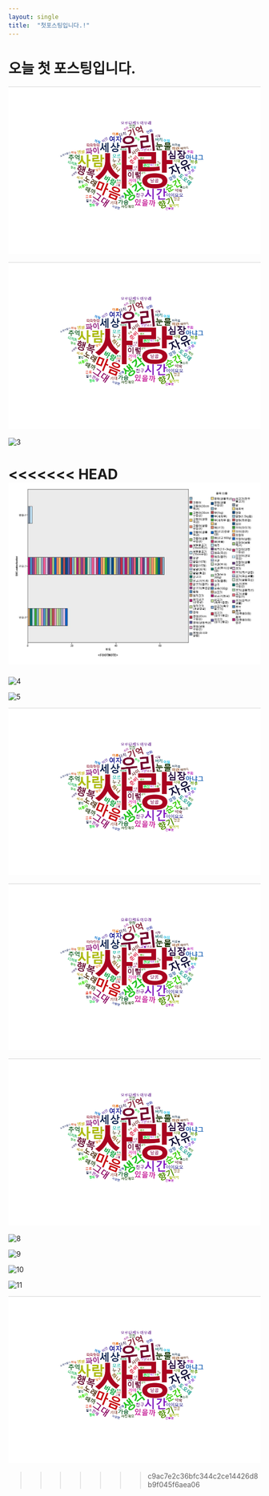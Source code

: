 ```yaml
---
layout: single
title:  "첫포스팅입니다.!"
---
```


# 오늘 첫 포스팅입니다.
![1](../_images/2023-07-19-first/ff58457a5997ac6d3f4d3e22355ca75186e9f133.png)

![2](https://github.com/jinseongmensch/jinseongmensch.github.io/blob/master/_images/2023-07-19-first/ff58457a5997ac6d3f4d3e22355ca75186e9f133.png)

![3](../../_images/2023-07-19-first/ff58457a5997ac6d3f4d3e22355ca75186e9f133.png)

<<<<<<< HEAD
![11.jpg](../_images/2023-07-19-first/11.jpg)
=======
![4]({{site.url}}/_images/2023-07-19-first/ff58457a5997ac6d3f4d3e22355ca75186e9f133.png)

![5]({{site.url}}/blob/master/_images/2023-07-19-first/ff58457a5997ac6d3f4d3e22355ca75186e9f133.png)

![5]({{site.url}}/../_images/2023-07-19-first/ff58457a5997ac6d3f4d3e22355ca75186e9f133.png)

![6](/../_images/2023-07-19-first/ff58457a5997ac6d3f4d3e22355ca75186e9f133.png)

![7](/_images/2023-07-19-first/ff58457a5997ac6d3f4d3e22355ca75186e9f133.png)

![8](../blob/main/assets/_images/2023-07-19-first/ff58457a5997ac6d3f4d3e22355ca75186e9f133.png)

![9](../blob/main/_images/2023-07-19-first/ff58457a5997ac6d3f4d3e22355ca75186e9f133.png)

![10](/../../../../github/docs/blob/main/assets/_images/2023-07-19-first/ff58457a5997ac6d3f4d3e22355ca75186e9f133.png)

![11](../../../github/docs/blob/main/assets/images/_images/2023-07-19-first/ff58457a5997ac6d3f4d3e22355ca75186e9f133.png?raw=true)

![12](https://github.com/jinseongmensch/jinseongmensch.github.io/blob/master/_images/2023-07-19-first/ff58457a5997ac6d3f4d3e22355ca75186e9f133.png)
>>>>>>> c9ac7e2c36bfc344c2ce14426d8b9f045f6aea06
